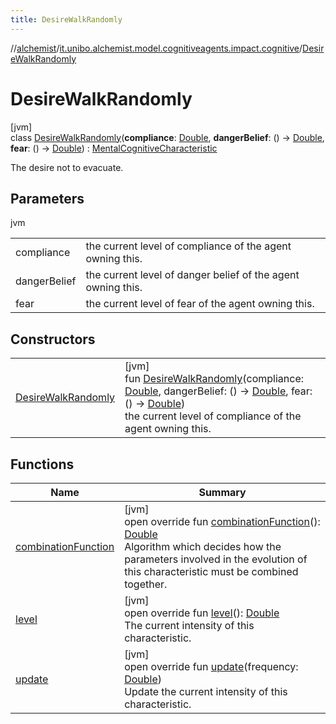 ```yaml
---
title: DesireWalkRandomly
---
```

//[alchemist](../../../index.html)/[it.unibo.alchemist.model.cognitiveagents.impact.cognitive](../index.html)/[DesireWalkRandomly](index.html)



# DesireWalkRandomly



[jvm]\
class [DesireWalkRandomly](index.html)(**compliance**: [Double](https://kotlinlang.org/api/latest/jvm/stdlib/kotlin/-double/index.html), **dangerBelief**: () -> [Double](https://kotlinlang.org/api/latest/jvm/stdlib/kotlin/-double/index.html), **fear**: () -> [Double](https://kotlinlang.org/api/latest/jvm/stdlib/kotlin/-double/index.html)) : [MentalCognitiveCharacteristic](../-mental-cognitive-characteristic/index.html)

The desire not to evacuate.



## Parameters


jvm

| | |
|---|---|
| compliance | the current level of compliance of the agent owning this. |
| dangerBelief | the current level of danger belief of the agent owning this. |
| fear | the current level of fear of the agent owning this. |



## Constructors


| | |
|---|---|
| [DesireWalkRandomly](-desire-walk-randomly.html) | [jvm]<br>fun [DesireWalkRandomly](-desire-walk-randomly.html)(compliance: [Double](https://kotlinlang.org/api/latest/jvm/stdlib/kotlin/-double/index.html), dangerBelief: () -> [Double](https://kotlinlang.org/api/latest/jvm/stdlib/kotlin/-double/index.html), fear: () -> [Double](https://kotlinlang.org/api/latest/jvm/stdlib/kotlin/-double/index.html))<br>    the current level of compliance of the agent owning this. |


## Functions


| Name | Summary |
|---|---|
| [combinationFunction](combination-function.html) | [jvm]<br>open override fun [combinationFunction](combination-function.html)(): [Double](https://kotlinlang.org/api/latest/jvm/stdlib/kotlin/-double/index.html)<br>Algorithm which decides how the parameters involved in the evolution of this characteristic must be combined together. |
| [level](../-abstract-cognitive-characteristic/level.html) | [jvm]<br>open override fun [level](../-abstract-cognitive-characteristic/level.html)(): [Double](https://kotlinlang.org/api/latest/jvm/stdlib/kotlin/-double/index.html)<br>The current intensity of this characteristic. |
| [update](../-mental-cognitive-characteristic/update.html) | [jvm]<br>open override fun [update](../-mental-cognitive-characteristic/update.html)(frequency: [Double](https://kotlinlang.org/api/latest/jvm/stdlib/kotlin/-double/index.html))<br>Update the current intensity of this characteristic. |

